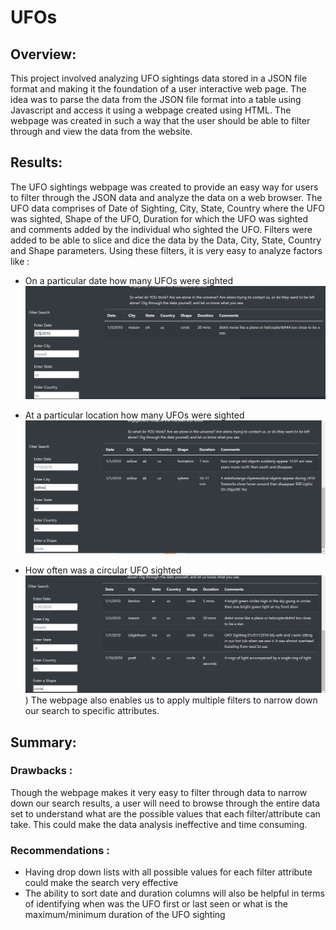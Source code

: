 # UFOs

## Overview:

This project involved analyzing UFO sightings data stored in a JSON file format and making it the foundation of a user interactive web page. The idea was to parse the data from the JSON file format into a table using Javascript and access it using a webpage created using HTML. The webpage was created in such a way that the user should be able to filter through and view the data from the website.

## Results:

The UFO sightings webpage was created to provide an easy way for users to filter through the JSON data and analyze the data on a web browser. The UFO data comprises of Date of Sighting, City, State, Country where the UFO was sighted, Shape of the UFO, Duration for which the UFO was sighted and comments added by the individual who sighted the UFO. Filters were added to be able to slice and dice the data by the Data, City, State, Country and Shape parameters. Using these filters, it is very easy to analyze factors like :

  * On a particular date how many UFOs were sighted
  ![Date Capture](https://github.com/surchand30/UFOs/blob/main/Date%20Capture.PNG)
  
  * At a particular location how many UFOs were sighted
  ![Location Capture](https://github.com/surchand30/UFOs/blob/main/Location%20Capture.PNG)
  
  * How often was a circular UFO sighted
  ![Shape Capture](https://github.com/surchand30/UFOs/blob/main/Shape%20Capture.PNG)
  )
  The webpage also enables us to apply multiple filters to narrow down our search to specific attributes.
  
  ## Summary:
  
  ### Drawbacks : 
  
  Though the webpage makes it very easy to filter through data to narrow down our search results, a user will need to browse through the entire data set to understand what are the possible values that each filter/attribute can take. This could make the data analysis ineffective and time consuming.
  
  ### Recommendations :
  
  * Having drop down lists with all possible values for each filter attribute could make the search very effective
  * The ability to sort date and duration columns will also be helpful in terms of identifying when was the UFO first or last seen or what is the maximum/minimum duration of the UFO sighting
